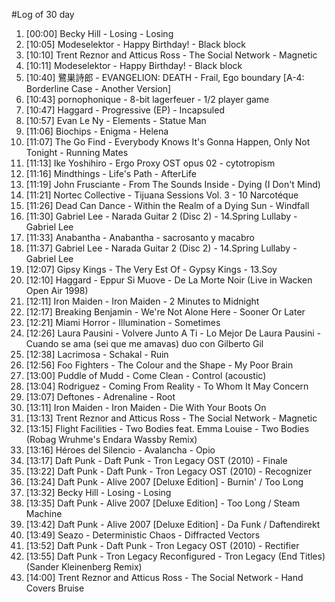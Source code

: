 #Log of 30 day

1. [00:00] Becky Hill - Losing - Losing
1. [10:05] Modeselektor - Happy Birthday! - Black block
1. [10:10] Trent Reznor and Atticus Ross - The Social Network - Magnetic
1. [10:11] Modeselektor - Happy Birthday! - Black block
1. [10:40] 鷺巣詩郎 - EVANGELION: DEATH - Frail, Ego boundary [A-4: Borderline Case - Another Version]
1. [10:43] pornophonique - 8-bit lagerfeuer - 1/2 player game
1. [10:47] Haggard - Progressive (EP) - Incapsuled
1. [10:57] Evan Le Ny - Elements - Statue Man
1. [11:06] Biochips - Enigma - Helena
1. [11:07] The Go Find - Everybody Knows It's Gonna Happen, Only Not Tonight - Running Mates
1. [11:13] Ike Yoshihiro - Ergo Proxy OST opus 02 - cytotropism
1. [11:16] Mindthings - Life's Path - AfterLife
1. [11:19] John Frusciante - From The Sounds Inside - Dying (I Don't Mind)
1. [11:21] Nortec Collective - Tijuana Sessions Vol. 3 - 10 Narcotéque
1. [11:26] Dead Can Dance - Within the Realm of a Dying Sun - Windfall
1. [11:30] Gabriel Lee - Narada Guitar 2 (Disc 2) - 14.Spring Lullaby - Gabriel Lee
1. [11:33] Anabantha - Anabantha - sacrosanto y macabro
1. [11:37] Gabriel Lee - Narada Guitar 2 (Disc 2) - 14.Spring Lullaby - Gabriel Lee
1. [12:07] Gipsy Kings - The Very Est Of - Gypsy Kings - 13.Soy
1. [12:10] Haggard - Eppur Si Muove - De La Morte Noir (Live in Wacken Open Air 1998)
1. [12:11] Iron Maiden - Iron Maiden - 2 Minutes to Midnight
1. [12:17] Breaking Benjamin - We're Not Alone Here - Sooner Or Later
1. [12:21] Miami Horror - Illumination - Sometimes
1. [12:26] Laura Pausini - Volvere Junto A Ti - Lo Mejor De Laura Pausini - Cuando se ama (sei que me amavas) duo con Gilberto Gil
1. [12:38] Lacrimosa - Schakal - Ruin
1. [12:56] Foo Fighters - The Colour and the Shape - My Poor Brain
1. [13:00] Puddle of Mudd - Come Clean - Control (acoustic)
1. [13:04] Rodriguez - Coming From Reality - To Whom It May Concern
1. [13:07] Deftones - Adrenaline - Root
1. [13:11] Iron Maiden - Iron Maiden - Die With Your Boots On
1. [13:13] Trent Reznor and Atticus Ross - The Social Network - Magnetic
1. [13:15] Flight Facilities - Two Bodies feat. Emma Louise - Two Bodies (Robag Wruhme's Endara Wassby Remix)
1. [13:16] Héroes del Silencio - Avalancha - Opio
1. [13:17] Daft Punk - Daft Punk - Tron Legacy OST (2010) - Finale
1. [13:22] Daft Punk - Daft Punk - Tron Legacy OST (2010) - Recognizer
1. [13:24] Daft Punk - Alive 2007 [Deluxe Edition] - Burnin' / Too Long
1. [13:32] Becky Hill - Losing - Losing
1. [13:35] Daft Punk - Alive 2007 [Deluxe Edition] - Too Long / Steam Machine
1. [13:42] Daft Punk - Alive 2007 [Deluxe Edition] - Da Funk / Daftendirekt
1. [13:49] Seazo - Deterministic Chaos - Diffracted Vectors
1. [13:52] Daft Punk - Daft Punk - Tron Legacy OST (2010) - Rectifier
1. [13:55] Daft Punk - Tron Legacy Reconfigured - Tron Legacy (End Titles) (Sander Kleinenberg Remix)
1. [14:00] Trent Reznor and Atticus Ross - The Social Network - Hand Covers Bruise
